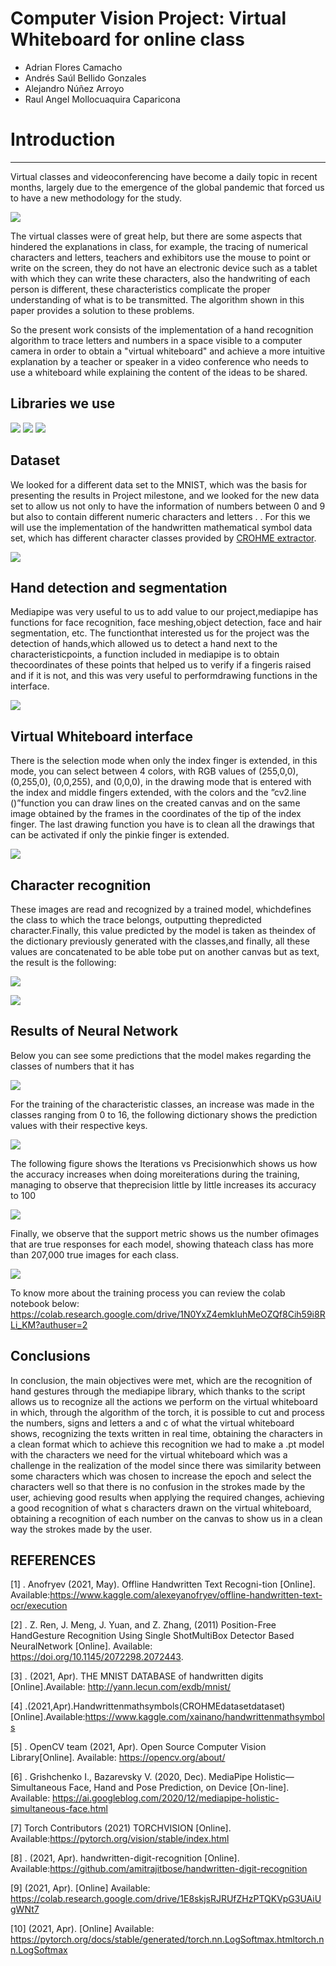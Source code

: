 # Computer Vision Project: Virtual Whiteboard for online class

- Adrian Flores Camacho
- Andrés Saúl Bellido Gonzales
- Alejandro Núñez Arroyo
- Raul Angel Mollocuaquira Caparicona

# Introduction

---

Virtual classes and videoconferencing have become a daily topic in recent months,  largely due to the emergence of the global pandemic that forced us to have a new methodology for the study.

![](images/Clase.jpg)

The virtual classes were of great help, but there are some aspects that hindered the explanations in class,  for example, the tracing of numerical characters and letters,  teachers and exhibitors use the mouse to point or write on the screen, they do not have an electronic device such as a tablet with which they can write these characters, also the handwriting of each person is different, these characteristics complicate the proper understanding of what is to be transmitted.  The algorithm shown in this paper provides a solution to these problems.

So the present work consists of the implementation of a hand recognition algorithm to trace letters and numbers in a space visible to a computer camera in order to obtain a "virtual whiteboard" and achieve a more intuitive explanation by a teacher or speaker in a video conference who needs to use a whiteboard while explaining the content of the ideas to be shared.

## Libraries we use

![](images/OpenCV.png)
![](images/Pytorch.png)
![](images/Mediapipe.png)

## Dataset

We looked for a different data set to the MNIST, which was the basis for presenting the results in Project milestone, and we looked for the new data set to allow us not only to have the information of numbers between 0 and 9 but also to contain different numeric characters and letters . . For this we will use the implementation of the handwritten mathematical symbol data set, which has different character classes provided by [CROHME extractor](https://github.com/ThomasLech/CROHME_extractor). 

![](images/Classes.png)

## Hand detection and segmentation

Mediapipe was very useful to us to add value to our project,mediapipe has functions for face recognition, face meshing,object detection, face and hair segmentation, etc. The functionthat interested us for the project was the detection of hands,which allowed us to detect a hand next to the characteristicpoints, a function included in mediapipe is to obtain thecoordinates of these points that helped us to verify if a fingeris raised and if it is not, and this was very useful to performdrawing functions in the interface.

![](images/Untitled%202.png)

## Virtual Whiteboard interface

There is the selection mode when only the index finger is extended, in this mode, you can select between 4 colors, with RGB values of (255,0,0), (0,255,0), (0,0,255), and (0,0,0), in the drawing mode that is entered with the index and middle fingers extended, with the colors and the ”cv2.line ()”function you can draw lines on the created canvas and on the same image obtained by the frames in the coordinates of the tip of the index finger. The last drawing function you have is to clean all the drawings that can be activated if only the pinkie finger is extended.

![](images/Untitled%203.png)

## Character recognition

These images are read and recognized by a trained model, whichdefines the class to which the trace belongs, outputting thepredicted character.Finally, this value predicted by the model is taken as theindex of the dictionary previously generated with the classes,and finally, all these values are concatenated to be able tobe put on another canvas but as text, the result is the following:

![](images/Untitled%204.png)

![](images/Untitled%205.png)

## Results of Neural Network

Below you can see some predictions that the model makes regarding the classes of numbers that it has

![](images/Untitled%206.png)

For the training of the characteristic classes, an increase was made in the classes ranging from 0 to 16, the following dictionary shows the prediction values ​​with their respective keys.

![](images/TrainedClasses.jpeg)

The  following  figure  shows  the  Iterations  vs  Precisionwhich shows us how the accuracy increases when doing moreiterations  during  the  training,  managing  to  observe  that  theprecision little by little increases its accuracy to 100

![](images/descarga4.png)


Finally, we  observe  that  the  support  metric  shows  us  the  number  ofimages  that  are  true  responses  for  each  model,  showing  thateach class has more than 207,000 true images for each class.

![](images/descarga2.PNG)

To know more about the training process you can review the colab notebook below:
https://colab.research.google.com/drive/1N0YxZ4emkIuhMeOZQf8Cih59i8RLi_KM?authuser=2



## Conclusions
In conclusion, the main objectives were met, which are the recognition of hand gestures through the mediapipe library, which thanks to the script allows us to recognize all the actions we perform on the virtual whiteboard in which, through the algorithm of the torch, it is possible to cut and process the numbers, signs and letters a and c of what the virtual whiteboard shows, recognizing the texts written in real time, obtaining the characters in a clean format which to achieve this recognition we had to make a .pt model with the characters we need for the virtual whiteboard which was a challenge in the realization of the model since there was similarity between some characters which was chosen to increase the epoch and select the characters well so that there is no confusion in the strokes made by the user, achieving good results when applying the required changes, achieving a good recognition of what s characters drawn on the virtual whiteboard, obtaining a recognition of each number on the canvas to show us in a clean way the strokes made by the user.

## REFERENCES
[1]  .    Anofryev    (2021,    May).    Offline    Handwritten    Text    Recogni-tion [Online]. Available:https://www.kaggle.com/alexeyanofryev/offline-handwritten-text-ocr/execution

[2]  .  Z.  Ren,  J.  Meng,  J.  Yuan,  and  Z.  Zhang,  (2011)  Position-Free  HandGesture Recognition Using Single ShotMultiBox Detector Based NeuralNetwork [Online]. Available: https://doi.org/10.1145/2072298.2072443.

[3]  . (2021, Apr). THE MNIST DATABASE of handwritten digits [Online].Available: http://yann.lecun.com/exdb/mnist/

[4]  .(2021,Apr).Handwrittenmathsymbols(CROHMEdatasetdataset)[Online].Available:https://www.kaggle.com/xainano/handwrittenmathsymbols

[5]  .  OpenCV  team  (2021,  Apr).  Open  Source  Computer  Vision  Library[Online]. Available: https://opencv.org/about/

[6]  .   Grishchenko   I.,   Bazarevsky   V.   (2020,   Dec).   MediaPipe   Holistic—  Simultaneous  Face,  Hand  and  Pose  Prediction,  on  Device  [On-line].  Available:  https://ai.googleblog.com/2020/12/mediapipe-holistic-simultaneous-face.html

[7]  Torch    Contributors    (2021)    TORCHVISION    [Online].    Available:https://pytorch.org/vision/stable/index.html

[8]  .    (2021,    Apr).    handwritten-digit-recognition    [Online].    Available:https://github.com/amitrajitbose/handwritten-digit-recognition

[9]  (2021, Apr). [Online] Available: https://colab.research.google.com/drive/1E8skjsRJRUfZHzPTQKVpG3UAiUgWNt7

[10]  (2021, Apr). [Online] Available: https://pytorch.org/docs/stable/generated/torch.nn.LogSoftmax.htmltorch.nn.LogSoftmax
